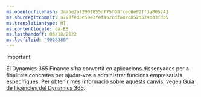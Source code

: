 ```yaml
---
ms.openlocfilehash: 3aa5e2af2901855df75f08fcec0e92ff3a805743
ms.sourcegitcommit: a798fed5c59e3fefa62cdfa42c852d529b33fd35
ms.translationtype: HT
ms.contentlocale: ca-ES
ms.lasthandoff: 06/18/2022
ms.locfileid: "9028386"
---
```

> [!IMPORTANT]
> El Dynamics 365 Finance s'ha convertit en aplicacions dissenyades per a finalitats concretes per ajudar-vos a administrar funcions empresarials específiques. Per obtenir més informació sobre aquests canvis, vegeu [Guia de llicències del Dynamics 365](https://go.microsoft.com/fwlink/p/?LinkId=866544).
 
